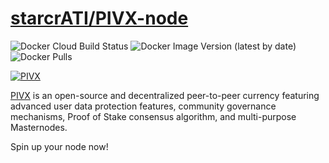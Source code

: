 # [starcrATI/PIVX-node](https://github.com/starcrATI/PIVX-node)

![Docker Cloud Build Status](https://img.shields.io/docker/cloud/build/starcrati/pivx-node?style=for-the-badge)
![Docker Image Version (latest by date)](https://img.shields.io/docker/v/starcrati/pivx-node?arch=amd64&sort=date&style=for-the-badge)
![Docker Pulls](https://img.shields.io/docker/pulls/starcrati/pivx-node?style=for-the-badge)

[![PIVX](https://raw.githubusercontent.com/PIVX-Project/Official-PIVX-Graphics/master/icons/colored/pivx-purple-shield%20(PNG)/128x128.png)](https://www.pivx.org/)

[PIVX](https://www.pivx.org) is an open-source and decentralized peer-to-peer currency featuring advanced user data protection features, community governance mechanisms, Proof of Stake consensus algorithm, and multi-purpose Masternodes.

Spin up your node now!
